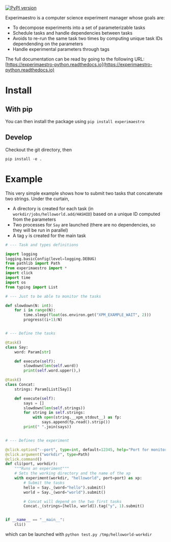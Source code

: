 [![PyPI version](https://badge.fury.io/py/experimaestro.svg)](https://badge.fury.io/py/experimaestro)

Experimaestro is a computer science experiment manager whose goals are:

- To decompose experiments into a set of parameterizable tasks
- Schedule tasks and handle dependencies between tasks
- Avoids to re-run the same task two times by computing unique task IDs dependending on the parameters
- Handle experimental parameters through tags

The full documentation can be read by going to the following URL: [https://experimaestro-python.readthedocs.io](https://experimaestro-python.readthedocs.io)

# Install

## With pip

You can then install the package using `pip install experimaestro`

## Develop

Checkout the git directory, then

```
pip install -e .
```

# Example

This very simple example shows how to submit two tasks that concatenate two strings.
Under the curtain,

- A directory is created for each task (in `workdir/jobs/helloworld.add/HASHID`)
  based on a unique ID computed from the parameters
- Two processes for `Say` are launched (there are no dependencies, so they will be run in parallel)
- A tag `y` is created for the main task

<!-- SNIPPET: MAIN ARGS[%WORKDIR% --port 0] ENV[XPM_EXAMPLE_WAIT=0.001] -->

```python
# --- Task and types definitions

import logging
logging.basicConfig(level=logging.DEBUG)
from pathlib import Path
from experimaestro import *
import click
import time
import os
from typing import List

# --- Just to be able to monitor the tasks

def slowdown(N: int):
    for i in range(N):
        time.sleep(float(os.environ.get("XPM_EXAMPLE_WAIT", 2)))
        progress((i+1)/N)


# --- Define the tasks

@task()
class Say:
    word: Param[str]

    def execute(self):
        slowdown(len(self.word))
        print(self.word.upper(),)

@task()
class Concat:
    strings: Param[List[Say]]

    def execute(self):
        says = []
        slowdown(len(self.strings))
        for string in self.strings:
            with open(string.__xpm_stdout__) as fp:
                says.append(fp.read().strip())
        print(" ".join(says))


# --- Defines the experiment

@click.option("--port", type=int, default=12345, help="Port for monitoring")
@click.argument("workdir", type=Path)
@click.command()
def cli(port, workdir):
    """Runs an experiment"""
    # Sets the working directory and the name of the xp
    with experiment(workdir, "helloworld", port=port) as xp:
        # Submit the tasks
        hello = Say._(word="hello").submit()
        world = Say._(word="world").submit()

        # Concat will depend on the two first tasks
        Concat._(strings=[hello, world]).tag("y", 1).submit()


if __name__ == "__main__":
    cli()
```

which can be launched with `python test.py /tmp/helloworld-workdir`
